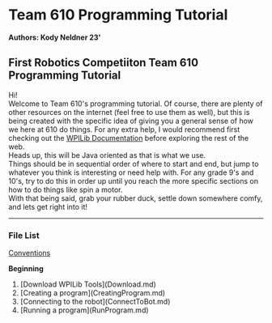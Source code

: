 # Team 610 Programming Tutorial
<b>Authors: Kody Neldner 23'</b>

<h2>First Robotics Competiiton Team 610 Programming Tutorial</h2>

Hi!<br>
Welcome to Team 610's programming tutorial. Of course, there are plenty of other resources on the internet (feel free to use them as well), but this is being created with the specific idea of giving you a general sense of how we here at 610 do things. For any extra help, I would recommend first checking out the [WPILib Documentation](https://docs.wpilib.org/en/stable/index.html) before exploring the rest of the web.<br>
Heads up, this will be Java oriented as that is what we use.<br>
Things should be in sequential order of where to start and end, but jump to whatever you think is interesting or need help with. For any grade 9's and 10's, try to do this in order up until you reach the more specific sections on how to do things like spin a motor.<br>
With that being said, grab your rubber duck, settle down somewhere comfy, and lets get right into it!

---
<h3>File List</h3>

[Conventions](Conventions.md)

<b>Beginning</b>
<ol>
    <li>[Download WPILib Tools](Download.md)</li>
    <li>[Creating a program](CreatingProgram.md)</li>
    <li>[Connecting to the robot](ConnectToBot.md)</li>
    <li>[Running a program](RunProgram.md)</li>
</ol>